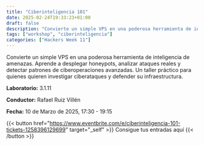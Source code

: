 ```yaml
---
title: "Ciberinteligencia 101"
date: 2025-02-24T19:33:23+01:00
draft: false
description: "Convierte un simple VPS en una poderosa herramienta de inteligencia de amenazas."
tags: ["workshop", "ciberinteligencia"]
categories: ["Hackers Week 11"]
---
```


Convierte un simple VPS en una poderosa herramienta de inteligencia de amenazas. Aprende a desplegar honeypots, analizar ataques reales y detectar patrones de ciberoperaciones avanzadas. Un taller práctico para quienes quieren investigar ciberataques y defender su infraestructura.

**Laboratorio:** 3.1.11

**Conductor:** Rafael Ruiz Villén

**Fecha:** 10 de Marzo de 2025, 17:30 - 19:15

{{< button href="https://www.eventbrite.com/e/ciberinteligencia-101-tickets-1258396129699" target="_self" >}}
Consigue tus entradas aquí
{{< /button >}}
